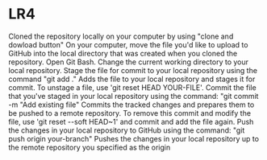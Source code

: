 # LR4
Cloned the repository locally on your computer by using "clone and dowload button"
On your computer, move the file you'd like to upload to GitHub into the local directory that was created when you cloned the repository.
Open Git Bash.
Change the current working directory to your local repository.
Stage the file for commit to your local repository using the command "git add ."
Adds the file to your local repository and stages it for commit. To unstage a file, use 'git reset HEAD YOUR-FILE'.
Commit the file that you've staged in your local repository using the command: "git commit -m "Add existing file"
Commits the tracked changes and prepares them to be pushed to a remote repository. To remove this commit and modify the file, use 'git reset --soft HEAD~1' and commit and add the file again.
Push the changes in your local repository to GitHub using the command: "git push origin your-branch"
Pushes the changes in your local repository up to the remote repository you specified as the origin
